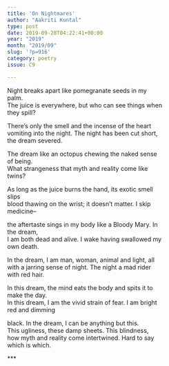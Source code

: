 ```yaml
---
title: 'On Nightmares'
author: "Aakriti Kuntal"
type: post
date: 2019-09-28T04:22:41+00:00
year: "2019"
month: "2019/09"
slug: '?p=916'
category: poetry
issue: C9

---
```

Night breaks apart like pomegranate seeds in my  
palm.  
The juice is everywhere, but who can see things when  
they spill?

There&#8217;s only the smell and the incense of the heart  
vomiting into the night. The night has been cut short,  
the dream severed.

The dream like an octopus chewing the naked sense  
of being.  
What strangeness that myth and reality come like  
twins?

As long as the juice burns the hand, its exotic smell  
slips  
blood thawing on the wrist; it doesn&#8217;t matter. I skip  
medicine&#8211;

the aftertaste sings in my body like a Bloody Mary. In  
the dream,  
I am both dead and alive. I wake having swallowed my  
own death.

In the dream, I am man, woman, animal and light, all  
with a jarring sense of night. The night a mad rider  
with red hair.

In this dream, the mind eats the body and spits it to  
make the day.  
In this dream, I am the vivid strain of fear. I am bright  
red and dimming

black. In the dream, I can be anything but this.  
This ugliness, these damp sheets. This blindness,  
how myth and reality come intertwined. Hard to say  
which is which.

\***
